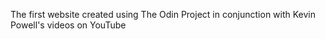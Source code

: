 The first website created using The Odin Project in conjunction with Kevin Powell's videos on YouTube